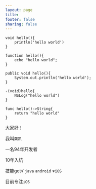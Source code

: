 ```yaml
---
layout: page
title: 
footer: false
sharing: false
---
```


	void hello(){
		println('hello world')
	}
	
	function hello(){
		echo "hello world";
	}
	
	public void hello(){
		System.out.println('hello world');	
	}
	
	-(void)hello{
		NSLog("hello world")
	}

	func hello()->String{
		return "hello world"
	}

大家好！

我叫`龚凯`

一名94年开发者

10年入坑

技能get√  `java`  `android`  `💗iOS`   

目前专注`iOS`






